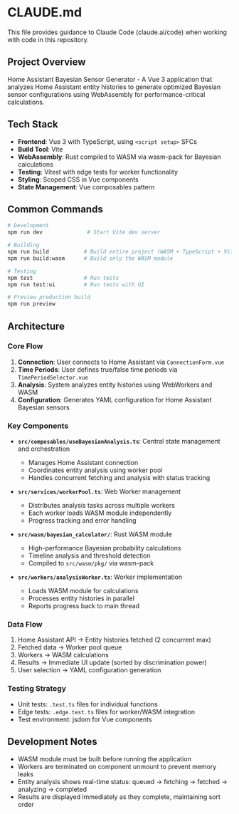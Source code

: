 # CLAUDE.md

This file provides guidance to Claude Code (claude.ai/code) when working with code in this repository.

## Project Overview

Home Assistant Bayesian Sensor Generator - A Vue 3 application that analyzes Home Assistant entity histories to generate optimized Bayesian sensor configurations using WebAssembly for performance-critical calculations.

## Tech Stack

- **Frontend**: Vue 3 with TypeScript, using `<script setup>` SFCs
- **Build Tool**: Vite
- **WebAssembly**: Rust compiled to WASM via wasm-pack for Bayesian calculations
- **Testing**: Vitest with edge tests for worker functionality
- **Styling**: Scoped CSS in Vue components
- **State Management**: Vue composables pattern

## Common Commands

```bash
# Development
npm run dev              # Start Vite dev server

# Building
npm run build           # Build entire project (WASM + TypeScript + Vite)
npm run build:wasm      # Build only the WASM module

# Testing
npm test                # Run tests
npm run test:ui         # Run tests with UI

# Preview production build
npm run preview
```

## Architecture

### Core Flow
1. **Connection**: User connects to Home Assistant via `ConnectionForm.vue`
2. **Time Periods**: User defines true/false time periods via `TimePeriodSelector.vue`
3. **Analysis**: System analyzes entity histories using WebWorkers and WASM
4. **Configuration**: Generates YAML configuration for Home Assistant Bayesian sensors

### Key Components

- **`src/composables/useBayesianAnalysis.ts`**: Central state management and orchestration
  - Manages Home Assistant connection
  - Coordinates entity analysis using worker pool
  - Handles concurrent fetching and analysis with status tracking

- **`src/services/workerPool.ts`**: Web Worker management
  - Distributes analysis tasks across multiple workers
  - Each worker loads WASM module independently
  - Progress tracking and error handling

- **`src/wasm/bayesian_calculator/`**: Rust WASM module
  - High-performance Bayesian probability calculations
  - Timeline analysis and threshold detection
  - Compiled to `src/wasm/pkg/` via wasm-pack

- **`src/workers/analysisWorker.ts`**: Worker implementation
  - Loads WASM module for calculations
  - Processes entity histories in parallel
  - Reports progress back to main thread

### Data Flow
1. Home Assistant API → Entity histories fetched (2 concurrent max)
2. Fetched data → Worker pool queue
3. Workers → WASM calculations
4. Results → Immediate UI update (sorted by discrimination power)
5. User selection → YAML configuration generation

### Testing Strategy
- Unit tests: `.test.ts` files for individual functions
- Edge tests: `.edge.test.ts` files for worker/WASM integration
- Test environment: jsdom for Vue components

## Development Notes

- WASM module must be built before running the application
- Workers are terminated on component unmount to prevent memory leaks
- Entity analysis shows real-time status: queued → fetching → fetched → analyzing → completed
- Results are displayed immediately as they complete, maintaining sort order